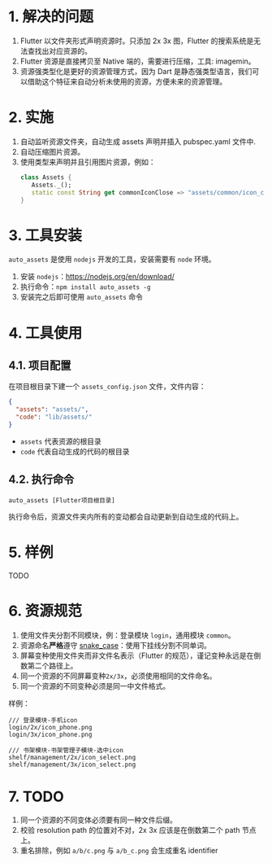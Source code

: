 # 1. 解决的问题

1. Flutter 以文件夹形式声明资源时。只添加 2x 3x 图，Flutter 的搜索系统是无法查找出对应资源的。
2. Flutter 资源是直接拷贝至 Native 端的，需要进行压缩，工具: imagemin。
3. 资源强类型化是更好的资源管理方式，因为 Dart 是静态强类型语言，我们可以借助这个特征来自动分析未使用的资源，方便未来的资源管理。

# 2. 实施

1. 自动监听资源文件夹，自动生成 assets 声明并插入 pubspec.yaml 文件中.
2. 自动压缩图片资源。
3. 使用类型来声明并且引用图片资源，例如：
   ```dart
   class Assets {
      Assets._();
      static const String get commonIconClose => "assets/common/icon_close.png";
   }
   ```

# 3. 工具安装

`auto_assets` 是使用 `nodejs` 开发的工具，安装需要有 `node` 环境。

1. 安装 `nodejs`：https://nodejs.org/en/download/
2. 执行命令：`npm install auto_assets -g`
3. 安装完之后即可使用 `auto_assets` 命令

# 4. 工具使用

## 4.1. 项目配置

在项目根目录下建一个 `assets_config.json` 文件，文件内容：

```json
{
  "assets": "assets/",
  "code": "lib/assets/"
}
```

- `assets` 代表资源的根目录
- `code` 代表自动生成的代码的根目录

## 4.2. 执行命令

```shell
auto_assets [Flutter项目根目录]
```

执行命令后，资源文件夹内所有的变动都会自动更新到自动生成的代码上。

# 5. 样例

TODO

# 6. 资源规范

1. 使用文件夹分割不同模块，例：登录模块 `login`，通用模块 `common`。
2. 资源命名**严格**遵守 [snake_case](https://en.wikipedia.org/wiki/Snake_case)：使用下挂线分割不同单词。
3. 屏幕变种使用文件夹而非文件名表示（Flutter 的规范），谨记变种永远是在倒数第二个路径上。
4. 同一个资源的不同屏幕变种`2x/3x`，必须使用相同的文件命名。
5. 同一个资源的不同变种必须是同一中文件格式。

样例：

```
/// 登录模块-手机icon
login/2x/icon_phone.png
login/3x/icon_phone.png

/// 书架模块-书架管理子模块-选中icon
shelf/management/2x/icon_select.png
shelf/management/3x/icon_select.png
```

# 7. TODO

1. 同一个资源的不同变体必须要有同一种文件后缀。
2. 校验 resolution path 的位置对不对，2x 3x 应该是在倒数第二个 path 节点上。
3. 重名排除，例如 `a/b/c.png` 与 `a/b_c.png` 会生成重名 identifier
